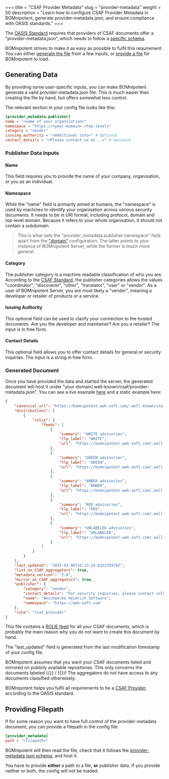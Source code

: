 +++
title = "CSAF Provider Metadata"
slug = "provider-metadata"
weight = 50
description = "Learn how to configure CSAF Provider Metadata in BOMnipotent, generate provider-metadata.json, and ensure compliance with OASIS standards."
+++

The [OASIS Standard](https://docs.oasis-open.org/csaf/csaf/v2.0/os/csaf-v2.0-os.html#717-requirement-7-provider-metadatajson) requires that providers of CSAF documents offer a "provider-metadata.json", which needs to follow a [specific schema](https://docs.oasis-open.org/csaf/csaf/v2.0/provider_json_schema.json).

BOMnipotent strives to make it as easy as possible to fulfil this requirement. You can either [generate the file](#generating-data) from a few inputs, or [provide a file](#providing-filepath) for BOMnipotent to load.

## Generating Data

By providing some user-specific inputs, you can make BOMnipotent generate a valid provider-metadata.json file. This is much easier than creating the file by hand, but offers somewhat less control.

The relevant section in your config file looks like this:
```toml
[provider_metadata.publisher]
name = "<name of your organsiation>"
namespace = "https://<your-domain>.<top-level>"
category = "vendor"
issuing_authority = "<Additional info>" # Optional
contact_details = "<Please contact us at...>" # Optional
```

### Publisher Data Inputs

#### Name

This field requires you to provide the name of your company, organisation, or you as an individual.

#### Namespace

While the "name" field is primarily aimed at humans, the "namespace" is used by machines to identify your organisation across various security documents. It needs to be in URI format, including protocol, domain and top-level domain. Because it refers to your whole organisation, it should not contain a subdomain.

> This is what sets the "provider_metadata.publisher.namespace" field apart from the ["domain"](/server/configuration/required/domain/) configuration: The latter points to your instance of BOMnipotent Server, while the former is much more general.

#### Category

The publisher category is a machine readable classification of who you are. According to the [CSAF Standard](https://docs.oasis-open.org/csaf/csaf/v2.0/os/csaf-v2.0-os.html#32181-document-property---publisher---category), the publisher categories allows the values "coordinator", "discoverer", "other", "translator", "user" or "vendor". As a user of BOMnipotent Server, you are most likely a "vendor", meaning a developer or retailer of products or a service.

#### Issuing Authority

This optional field can be used to clarify your connection to the hosted documents. Are you the developer and maintainer? Are you a retailer? The input is in free form.

#### Contact Details

This optional field allows you to offer contact details for general or security inquiries. The input is a string in free form.

### Generated Document

Once you have provided the data and started the server, the generated document will host it under "your-domain/.well-known/csaf/provider-metadata.json". You can see a live example [here](https://bomnipotent.wwh-soft.com/.well-known/csaf/provider-metadata.json) and a static example here:

```json {wrap="false" title="provider-metadata.json"}
{
    "canonical_url": "https://bomnipotent.wwh-soft.com/.well-known/csaf/provider-metadata.json",
    "distributions": [
        {
            "rolie": {
                "feeds": [
                    {
                        "summary": "WHITE advisories",
                        "tlp_label": "WHITE",
                        "url": "https://bomnipotent.wwh-soft.com/.well-known/csaf/white/csaf-feed-tlp-white.json"
                    },
                    {
                        "summary": "GREEN advisories",
                        "tlp_label": "GREEN",
                        "url": "https://bomnipotent.wwh-soft.com/.well-known/csaf/green/csaf-feed-tlp-green.json"
                    },
                    {
                        "summary": "AMBER advisories",
                        "tlp_label": "AMBER",
                        "url": "https://bomnipotent.wwh-soft.com/.well-known/csaf/amber/csaf-feed-tlp-amber.json"
                    },
                    {
                        "summary": "RED advisories",
                        "tlp_label": "RED",
                        "url": "https://bomnipotent.wwh-soft.com/.well-known/csaf/red/csaf-feed-tlp-red.json"
                    },
                    {
                        "summary": "UNLABELED advisories",
                        "tlp_label": "UNLABELED",
                        "url": "https://bomnipotent.wwh-soft.com/.well-known/csaf/unlabeled/csaf-feed-tlp-unlabeled.json"
                    }
                ]
            }
        }
    ],
    "last_updated": "2025-03-06T16:13:24.632235974Z",
    "list_on_CSAF_aggregators": true,
    "metadata_version": "2.0",
    "mirror_on_CSAF_aggregators": true,
    "publisher": {
        "category": "vendor",
        "contact_details": "For security inquiries, please contact info@wwh-soft.com",
        "name": "Weichwerke Heidrich Software",
        "namespace": "https://wwh-soft.com"
    },
    "role": "csaf_provider"
}
```

This file contains a [ROLIE feed](https://docs.oasis-open.org/csaf/csaf/v2.0/os/csaf-v2.0-os.html#7115-requirement-15-rolie-feed) for all your CSAF documents, which is probably the main reason why you do not want to create this document by hand.

The "last_updated" field is generated from the last modification timestamp of your config file.

BOMnipotent assumes that you want your CSAF documents listed and mirrored on publicly available repositories. This only concerns the documents labeled {{<tlp-white>}} / {{<tlp-clear>}}! The aggregators do not have access to any documents classified otherwisely.

BOMnipotent helps you fulfil all requirements to be a [CSAF Provider](https://docs.oasis-open.org/csaf/csaf/v2.0/os/csaf-v2.0-os.html#722-role-csaf-provider), according to the OASIS standard.


## Providing Filepath

If for some reason you want to have full control of the provider-metadata document, you can provide a filepath in the config file:

```toml
[provider_metadata]
path = "<filepath>"
```

BOMnipotent will then read the file, check that it follows the [provider-metadata json schema](https://docs.oasis-open.org/csaf/csaf/v2.0/provider_json_schema.json), and host it.

You have to provide **either** a path to a file, **or** publisher data. If you provide neither or both, the config will not be loaded.
